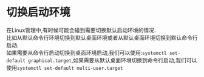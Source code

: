 # 切换启动环境
在Linux管理中,有时候可能会碰到需要切换默认启动环境的情况.  
比如从默认命令行环境切换到默认桌面环境或者从默认桌面环境切换到默认命令行启动.  
如果需要从命令行启动切换到桌面环境启动,我们可以使用:`systemctl set-default graphical.target`,如果需要从默认桌面环境切换到命令行启动,我们可以使用`systemctl set-default multi-user.target`

